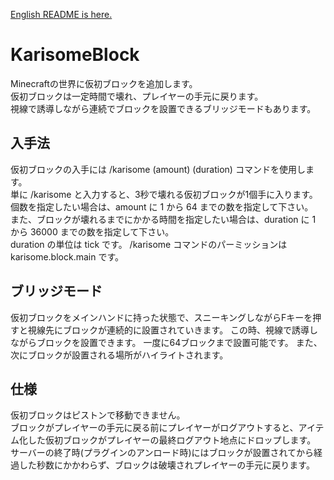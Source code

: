 [English README is here.](https://github.com/amata1219/KarisomeBlock/blob/master/README.md)
# KarisomeBlock
Minecraftの世界に仮初ブロックを追加します。  
仮初ブロックは一定時間で壊れ、プレイヤーの手元に戻ります。  
視線で誘導しながら連続でブロックを設置できるブリッジモードもあります。  

## 入手法
仮初ブロックの入手には /karisome (amount) (duration) コマンドを使用します。  
単に /karisome と入力すると、3秒で壊れる仮初ブロックが1個手に入ります。  
個数を指定したい場合は、amount に 1 から 64 までの数を指定して下さい。  
また、ブロックが壊れるまでにかかる時間を指定したい場合は、duration に 1 から 36000 までの数を指定して下さい。  
duration の単位は tick です。
/karisome コマンドのパーミッションは karisome.block.main です。

## ブリッジモード
仮初ブロックをメインハンドに持った状態で、スニーキングしながらFキーを押すと視線先にブロックが連続的に設置されていきます。
この時、視線で誘導しながらブロックを設置できます。
一度に64ブロックまで設置可能です。
また、次にブロックが設置される場所がハイライトされます。

## 仕様
仮初ブロックはピストンで移動できません。  
ブロックがプレイヤーの手元に戻る前にプレイヤーがログアウトすると、アイテム化した仮初ブロックがプレイヤーの最終ログアウト地点にドロップします。  
サーバーの終了時(プラグインのアンロード時)にはブロックが設置されてから経過した秒数にかかわらず、ブロックは破壊されプレイヤーの手元に戻ります。  